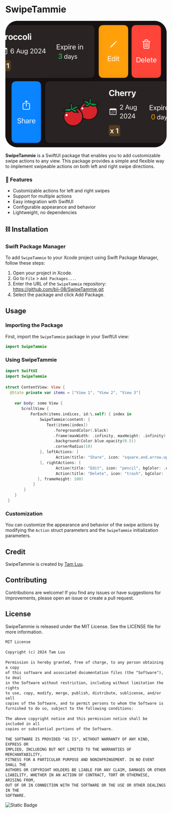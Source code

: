 # SwipeTammie

![Overview](overview.png)

**SwipeTammie** is a SwiftUI package that enables you to add customizable swipe actions to any view. This package provides a simple and flexible way to implement swipeable actions on both left and right swipe directions.

### 🚀 Features

- Customizable actions for left and right swipes
- Support for multiple actions
- Easy integration with SwiftUI
- Configurable appearance and behavior
- Lightweight, no dependencies

## ⛓️ Installation
### Swift Package Manager
To add `SwipeTammie` to your Xcode project using Swift Package Manager, follow these steps:
1. Open your project in Xcode.
2. Go to `File` > `Add Packages...`.
3. Enter the URL of the `SwipeTammie` repository:<br>
https://github.com/bii-08/SwipeTammie.git
4. Select the package and click Add Package.

## Usage
 ### Importing the Package
 First, import the `SwipeTammie` package in your SwiftUI view:
 ```swift
 import SwipeTammie
 ```
### Using SwipeTammie
```swift
import SwiftUI
import SwipeTammie

struct ContentView: View {
  @State private var items = ["View 1", "View 2", "View 3"]
  
    var body: some View {
       ScrollView {
           ForEach(items.indices, id:\.self) { index in
               SwipeTammie(content: {
                  Text(items[index])
                     .foregroundColor(.black)
                     .frame(maxWidth: .infinity, maxHeight: .infinity)
                     .background(Color.blue.opacity(0.5))
                     .cornerRadius(10)
               }, leftActions: [
                      Action(title: "Share", icon: "square.and.arrow.up", bgColor: .blue, fgColor: .white, cornerRadius: 10, action: { /* Share action */ })
               ], rightActions: [
                      Action(title: "Edit", icon: "pencil", bgColor: .orange, fgColor: .white, cornerRadius: 10, action: { /* Edit action */ }),
                      Action(title: "Delete", icon: "trash", bgColor: .red, fgColor: .white, cornerRadius: 10, action: { /* Delete action */ })
              ], frameHeight: 100)
            }
        }
    }
 }
```
### Customization
You can customize the appearance and behavior of the swipe actions by modifying the `Action` struct parameters and the `SwipeTammie` initialization parameters.

## Credit 
SwipeTammie is created by [Tam Luu](https://github.com/bii-08).

## Contributing
Contributions are welcome! If you find any issues or have suggestions for improvements, please open an issue or create a pull request.

## License
SwipeTammie is released under the MIT License. See the LICENSE file for more information.
```
MIT License

Copyright (c) 2024 Tam Luu

Permission is hereby granted, free of charge, to any person obtaining a copy
of this software and associated documentation files (the "Software"), to deal
in the Software without restriction, including without limitation the rights
to use, copy, modify, merge, publish, distribute, sublicense, and/or sell
copies of the Software, and to permit persons to whom the Software is
furnished to do so, subject to the following conditions:

The above copyright notice and this permission notice shall be included in all
copies or substantial portions of the Software.

THE SOFTWARE IS PROVIDED "AS IS", WITHOUT WARRANTY OF ANY KIND, EXPRESS OR
IMPLIED, INCLUDING BUT NOT LIMITED TO THE WARRANTIES OF MERCHANTABILITY,
FITNESS FOR A PARTICULAR PURPOSE AND NONINFRINGEMENT. IN NO EVENT SHALL THE
AUTHORS OR COPYRIGHT HOLDERS BE LIABLE FOR ANY CLAIM, DAMAGES OR OTHER
LIABILITY, WHETHER IN AN ACTION OF CONTRACT, TORT OR OTHERWISE, ARISING FROM,
OUT OF OR IN CONNECTION WITH THE SOFTWARE OR THE USE OR OTHER DEALINGS IN THE
SOFTWARE.
```
![Static Badge](https://img.shields.io/badge/Built_with_%F0%9F%92%93-blue)
